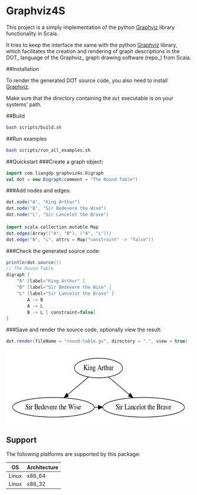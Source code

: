 # Graphviz4S

This project is a simply implementation of the python [Graphviz](https://github.com/xflr6/graphviz/tree/master/graphviz) library functionality in Scala.


It tries to keep the interface the same with the python [Graphviz](https://github.com/xflr6/graphviz/tree/master/graphviz) library, which facilitates the creation and rendering of graph descriptions in the DOT_ language of the Graphviz_ graph drawing software (repo_) from Scala.

##Installation

To render the generated DOT source code, you also need to install [Graphviz](http://www.graphviz.org/Download.php).

Make sure that the directory containing the ``dot`` executable is on your
systems' path.


##Build
```bash
bash scripts/build.sh
```

##Run examples
```bash
bash scripts/run_all_examples.sh
```

##Quickstart
###Create a graph object:
```scala
import com.liangdp.graphviz4s.Digraph
val dot = new Digraph(comment = "The Round Table")
```
###Add nodes and edges:
```scala
dot.node("A", "King Arthur")
dot.node("B", "Sir Bedevere the Wise")
dot.node("L", "Sir Lancelot the Brave")

import scala.collection.mutable.Map
dot.edges(Array(("A", "B"), ("A", "L")))
dot.edge("B", "L", attrs = Map("constraint" -> "false"))
```
###Check the generated source code:
```scala
println(dot.source())
// The Round Table
digraph {
	"A" [label="King Arthur" ]
	"B" [label="Sir Bedevere the Wise" ]
	"L" [label="Sir Lancelot the Brave" ]
		A -> B
		A -> L
		B -> L [ constraint=false]
}
```
###Save and render the source code, optionally view the result:
```scala
dot.render(fileName = "round-table.gv", directory = ".", view = true)
```
<div align='left'>
  <img src='results/round-table.png' height='200px'>
</div>

## Support
The following platforms are supported by this package:

OS | Architecture
--- | ---
Linux | x86_64
Linux | x86_32
